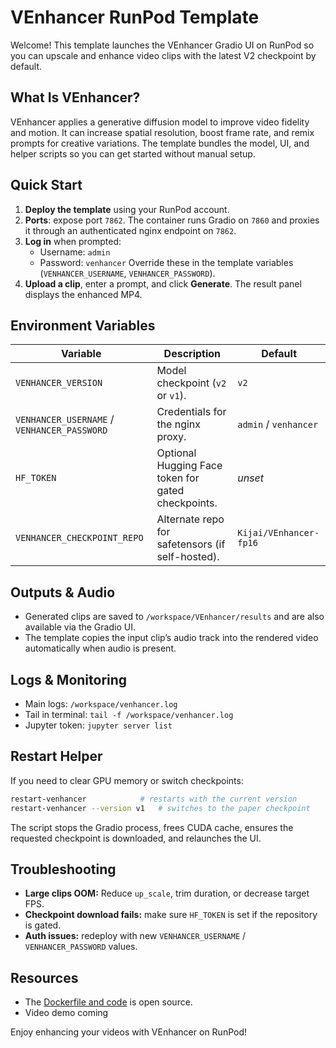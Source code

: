 # VEnhancer RunPod Template

Welcome! This template launches the VEnhancer Gradio UI on RunPod so you can upscale and enhance video clips with the latest V2 checkpoint by default.

## What Is VEnhancer?

VEnhancer applies a generative diffusion model to improve video fidelity and motion. It can increase spatial resolution, boost frame rate, and remix prompts for creative variations. The template bundles the model, UI, and helper scripts so you can get started without manual setup.

## Quick Start

1. **Deploy the template** using your RunPod account.
2. **Ports**: expose port `7862`. The container runs Gradio on `7860` and proxies it through an authenticated nginx endpoint on `7862`.
3. **Log in** when prompted:
   - Username: `admin`
   - Password: `venhancer`
     Override these in the template variables (`VENHANCER_USERNAME`, `VENHANCER_PASSWORD`).
4. **Upload a clip**, enter a prompt, and click **Generate**. The result panel displays the enhanced MP4.

## Environment Variables

| Variable                                    | Description                                        | Default                |
| ------------------------------------------- | -------------------------------------------------- | ---------------------- |
| `VENHANCER_VERSION`                         | Model checkpoint (`v2` or `v1`).                   | `v2`                   |
| `VENHANCER_USERNAME` / `VENHANCER_PASSWORD` | Credentials for the nginx proxy.                   | `admin` / `venhancer`  |
| `HF_TOKEN`                                  | Optional Hugging Face token for gated checkpoints. | _unset_                |
| `VENHANCER_CHECKPOINT_REPO`                 | Alternate repo for safetensors (if self-hosted).   | `Kijai/VEnhancer-fp16` |

## Outputs & Audio

- Generated clips are saved to `/workspace/VEnhancer/results` and are also available via the Gradio UI.
- The template copies the input clip’s audio track into the rendered video automatically when audio is present.

## Logs & Monitoring

- Main logs: `/workspace/venhancer.log`
- Tail in terminal: `tail -f /workspace/venhancer.log`
- Jupyter token: `jupyter server list`

## Restart Helper

If you need to clear GPU memory or switch checkpoints:

```bash
restart-venhancer            # restarts with the current version
restart-venhancer --version v1   # switches to the paper checkpoint
```

The script stops the Gradio process, frees CUDA cache, ensures the requested checkpoint is downloaded, and relaunches the UI.

## Troubleshooting

- **Large clips OOM:** Reduce `up_scale`, trim duration, or decrease target FPS.
- **Checkpoint download fails:** make sure `HF_TOKEN` is set if the repository is gated.
- **Auth issues:** redeploy with new `VENHANCER_USERNAME` / `VENHANCER_PASSWORD` values.

## Resources

- The [Dockerfile and code](https://github.com/Square-Zero-Labs/VEnhancer-Runpod) is open source.
- Video demo coming

Enjoy enhancing your videos with VEnhancer on RunPod!
